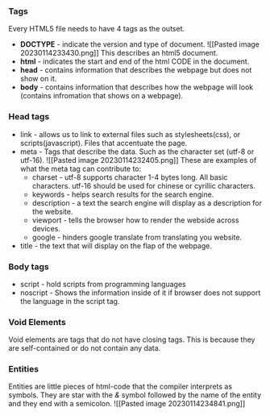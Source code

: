 ### Tags
Every HTML5 file needs to have 4 tags as the outset.
- **DOCTYPE** - indicate the version and type of document. ![[Pasted image 20230114233430.png]] This describes an html5 document. 
- **html** - indicates the start and end of the html CODE in the document. 
- **head** - contains information that describes the webpage but does not  show on it.
- **body** - contains information that describes how the webpage will look (contains infromation that shows on a webpage).

### Head tags
- link - allows us to link to external files such as stylesheets(css), or scripts(javascript). Files that accentuate the page.
- meta - Tags that describe the data. Such as the character set (utf-8 or utf-16). ![[Pasted image 20230114232405.png]] These are examples of what the meta tag can contribute to:
	- charset - utf-8 supports character 1-4 bytes long. All basic characters. utf-16 should be used for chinese or cyrillic characters.
	- keywords - helps search results for the search engine.
	- description - a text the search engine will display as a description for the website. 
	- viewport - tells the browser how to render the webside across devices. 
	- google - hinders google translate from translating you website.
- title - the text that will display on the flap of the webpage.  

### Body tags
- script - hold scripts from programming languages
- noscript - Shows the information inside of it if browser does not support the language in the script tag. 

### Void Elements
Void elements are tags that do not have closing tags. This is because they are self-contained or do not contain any data.

### Entities
Entities are little pieces of html-code that the compiler interprets as symbols. They are star with the *&* symbol followed by the name of the entity and they end with a semicolon.  ![[Pasted image 20230114234841.png]]